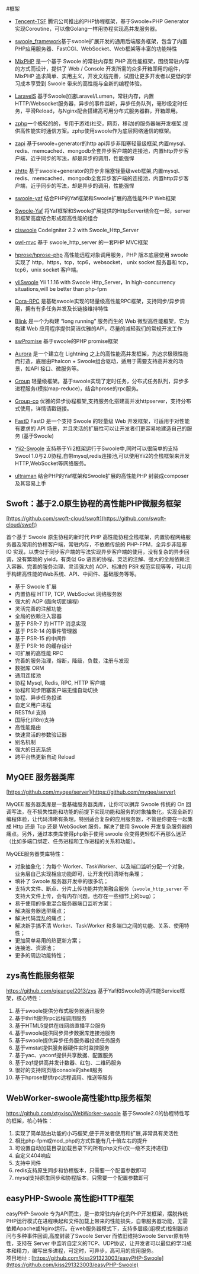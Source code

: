 #框架

* [Tencent-TSF](https://github.com/tencent-php/tsf) 腾讯公司推出的PHP协程框架，基于Swoole+PHP Generator实现Coroutine，可以像Golang一样用协程实现高并发服务器。
* [swoole_framework](https://github.com/matyhtf/swoole_framework)基于swoole扩展开发的通用后端服务框架，包含了内置PHP应用服务器、FastCGI、WebSocket、Web框架等丰富的功能特性
* [MixPHP](http://www.mixphp.cn/) 是一个基于 Swoole 的常驻内存型 PHP 高性能框架，围绕常驻内存的方式而设计，提供了 Web / Console 开发所需的众多开箱即用的组件，MixPHP 追求简单、实用主义，开发文档完善，试图让更多开发者以更低的学习成本享受到 Swoole 带来的高性能与全新的编程体验。
* [LaravelS](https://github.com/hhxsv5/laravel-s) 基于Swoole加速Laravel/Lumen，常驻内存，内置HTTP/Websocket服务器，异步的事件监听，异步任务队列，毫秒级定时任务，平滑Reload，与Nginx配合搭建高可用分布式服务器群，开箱即用。
* [zphp](https://github.com/shenzhe/zphp)一个极轻的的，专用于游戏(社交，网页，移动)的服务器端开发框架.提供高性能实时通信方案。zphp使用swoole作为底层网络通信的框架。
* [zapi](https://github.com/keaixiaou/zapi) 基于swoole+generator的http api异步非阻塞轻量级框架,内置mysql、redis、memcached、mongodb全套异步客户端的连接池，内置http异步客户端，近乎同步的写法，却是异步的调用，性能强悍
* [zhttp](https://github.com/keaixiaou/zhttp) 基于swoole+generator的异步非阻塞轻量级web框架,内置mysql、redis、memcached、mongodb全套异步客户端的连接池，内置http异步客户端，近乎同步的写法，却是异步的调用，性能强悍
* [swoole-yaf](https://github.com/LinkedDestiny/swoole-yaf) 结合PHP的Yaf框架和Swoole扩展的高性能PHP Web框架
* [Swoole-Yaf](https://github.com/wenjun1055/swoole-yaf) 将Yaf框架和Swoole扩展提供的HttpServer结合在一起，server和框架高度结合形成超高性能的组合
* [ciswoole](https://github.com/smalleyes/ciswoole) CodeIgniter 2.2 with Swoole_Http_Server
* [owl-mvc](https://github.com/yeaha/owl-mvc) 基于 swoole_http_server 的一套PHP  MVC框架
* [hprose/hprose-php](https://github.com/hprose/hprose-php) 高性能远程对象调用服务，PHP 版本底层使用 swoole 实现了 http，https，tcp，tcp6，websocket， unix socket 服务器和 tcp，tcp6，unix socket 客户端。
* [yiiSwoole](https://github.com/kcloze/yiiSwoole) Yii 1.1.16 with Swoole Http_Server，In high-concurrency situations,will be better than php-fpm
* [Dora-RPC](https://github.com/xcl3721/Dora-RPC) 是基础swoole实现的轻量级高性能RPC框架，支持同步/异步调用，拥有有多任务并发及长链接维持特性
* [Blink](https://github.com/bixuehujin/blink) 是一个为构建 “long running” 服务而生的 Web 微型高性能框架，它为构建 Web 应用程序提供简洁优雅的API，尽量的减轻我们的常规开发工作
* [swPromise](https://github.com/coooold/swPromise) 基于swoole的PHP promise框架
* [Aurora](https://github.com/zxz054321/aurora) 是一个建立在 Lightning 之上的高性能高并发框架，为追求极限性能而打造，底层由Phalcon + Swoole组合驱动，适用于需要支持高并发的场景，如API 接口、微服务等。
* [Group](https://github.com/fucongcong/Group) 轻量级框架。基于swoole实现了定时任务，分布式任务队列，异步多进程服务(模拟map-reduce)，结合hprose的rpc服务。
* [Group-co](https://github.com/fucongcong/Group-Co) 优雅的异步协程框架,支持服务化搭建高并发httpserver，支持分布式使用，详情请戳链接。
* [FastD](https://github.com/JanHuang/fastD) FastD 是一个支持 Swoole 的轻量级 Web 开发框架，可适用于对性能有要求的 API 场景，并且灵活的扩展性可以让开发者们更容易地建造自己的服务 (基于Swoole)
* [Yii2-Swoole](https://github.com/tsingsun/yii2-swoole) 支持基于Yii2框架运行于Swoole中,同时可以很简单的支持Swool 1.0与2.0协程,自带mysql,redis连接池,可以使用Yii2的全栈框架来开发HTTP,WebSocket等网络服务。

* [ultraman](https://github.com/zoooozz/ultraman) 结合PHP的Yaf框架和Swoole扩展的高性能PHP 封装成composer 及其容易上手


Swoft：基于2.0原生协程的高性能PHP微服务框架
----
[https://github.com/swoft-cloud/swoft](https://github.com/swoft-cloud/swoft)

首个基于 Swoole 原生协程的新时代 PHP 高性能协程全栈框架，内置协程网络服务器及常用的协程客户端，常驻内存，不依赖传统的 PHP-FPM，全异步非阻塞 IO 实现，以类似于同步客户端的写法实现异步客户端的使用，没有复杂的异步回调，没有繁琐的 yield，有类似 Go 语言的协程、灵活的注解、强大的全局依赖注入容器、完善的服务治理、灵活强大的 AOP、标准的 PSR 规范实现等等，可以用于构建高性能的Web系统、API、中间件、基础服务等等。

- 基于 Swoole 扩展
- 内置协程 HTTP, TCP, WebSocket 网络服务器
- 强大的 AOP (面向切面编程)
- 灵活完善的注解功能
- 全局的依赖注入容器
- 基于 PSR-7 的 HTTP 消息实现
- 基于 PSR-14 的事件管理器
- 基于 PSR-15 的中间件
- 基于 PSR-16 的缓存设计
- 可扩展的高性能 RPC
- 完善的服务治理，熔断，降级，负载，注册与发现
- 数据库 ORM
- 通用连接池
- 协程 Mysql, Redis, RPC, HTTP 客户端
- 协程和同步阻塞客户端无缝自动切换
- 协程、异步任务投递
- 自定义用户进程
- RESTful 支持
- 国际化(i18n)支持
- 高性能路由
- 快速灵活的参数验证器
- 别名机制
- 强大的日志系统
- 跨平台热更新自动 Reload


MyQEE 服务器类库
-----

[https://github.com/myqee/server](https://github.com/myqee/server)

MyQEE 服务器类库是一套基础服务器类库，让你可以摒弃 Swoole 传统的 On 回调写法，在不损失性能和功能的前提下实现功能和服务的对象抽象化，实现全新的编程体验，让代码清晰有条理。特别适合复杂的应用服务器，不管是你要在一起集成 Http 还是 Tcp 还是 WebSocket 服务，解决了使用 Swoole 开发复杂服务器的痛点。另外，通过本类库使得php新手使用 swoole 会变得更轻松不再那么迷茫（比如多端口绑定、任务进程和工作进程的关系和功能）。

MyQEE服务器类库特性：

* 对象抽象化：为每个 Worker、TaskWorker、以及端口监听分配一个对象，业务层自己实现相应功能即可，让开发代码清晰有条理；
* 填补了 Swoole 服务器开发中的很多坑；
* 支持大文件、断点、分片上传功能并完美融合服务（`swoole_http_server` 不支持大文件上传，会有内存问题，也存在一些细节上的bug）；
* 易于使用的多重混合服务器端口监听方案；
* 解决服务器选型痛点；
* 解决代码混乱的痛点；
* 解决新手搞不清 Worker、TaskWorker 和多端口之间的功能、关系、使用特性；
* 更加简单易用的热更新方案；
* 连接池、资源池；
* 更多的周边功能特性；




zys高性能服务框架
-----
<https://github.com/qieangel2013/zys> 基于Yaf和Swoole的i高性能Service框架，核心特性：

1. 基于swoole提供分布式服务器通讯服务
2. 基于thrift提供rpc远程调用服务
3. 基于HTML5提供在线网络直播平台服务
4. 基于swoole提供同步异步数据库连接池服务
5. 基于swoole提供异步任务服务器投递任务服务
6. 基于vmstat提供服务器硬件实时监控服务
7. 基于yac、yaconf提供共享数据、配置服务
8. 基于zqf提供高并发计数器、红包、二维码服务
9. 很好的支持网页版console的shell服务
10. 基于hprose提供rpc远程调用、推送等服务

WebWorker-swoole高性能http服务框架
-----
<https://github.com/xtgxiso/WebWorker-swoole> 基于Swoole2.0的协程特性写的框架，核心特性：

1. 实现了简单路由功能的小巧框架,便于开发者使用和扩展,非常具有灵活性
2. 相比php-fpm或mod_php的方式性能有几十倍左右的提升
3. 可设置自动加载目录加载目录下的所有php文件(仅一级不支持递归)
4. 自定义404响应
5. 支持中间件
6. redis支持原生同步和协程版本，只需要一个配置参数即可
7. mysql支持原生同步和协程版本，只需要一个配置参数即可

easyPHP-Swoole 高性能HTTP框架
-----
easyPHP-Swoole 专为API而生，是一款常驻内存化的PHP开发框架，摆脱传统PHP运行模式在进程唤起和文件加载上带来的性能损失，自带服务器功能，无需依赖Apache或Nginx运行。在web服务器模式下，支持多层级(组模式)控制器访问与多种事件回调,高度封装了Swoole Server 而依旧维持Swoole Server原有特性，支持在 Server 中监听自定义的TCP、UDP协议，让开发者可以最低的学习成本和精力，编写出多进程，可定时，可异步，高可用的应用服务。  
项目地址 : [https://github.com/kiss291323003/easyPHP-Swoole](https://github.com/kiss291323003/easyPHP-Swoole)